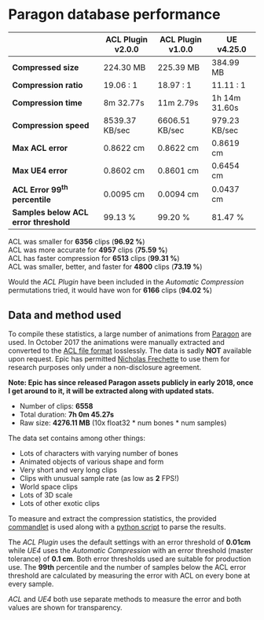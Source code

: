 # Paragon database performance

|                   | ACL Plugin v2.0.0 | ACL Plugin v1.0.0 | UE v4.25.0 |
| -------               | --------      | -------               | -------               |
| **Compressed size**   | 224.30 MB | 225.39 MB | 384.99 MB |
| **Compression ratio** | 19.06 : 1 | 18.97 : 1 | 11.11 : 1 |
| **Compression time**  | 8m 32.77s | 11m 2.79s | 1h 14m 31.60s |
| **Compression speed** | 8539.37 KB/sec | 6606.51 KB/sec | 979.23 KB/sec |
| **Max ACL error**     | 0.8622 cm | 0.8622 cm | 0.8619 cm |
| **Max UE4 error**     | 0.8602 cm | 0.8601 cm | 0.6454 cm |
| **ACL Error 99<sup>th</sup> percentile** | 0.0095 cm | 0.0094 cm | 0.0437 cm |
| **Samples below ACL error threshold** | 99.13 % | 99.20 % | 81.47 % |

ACL was smaller for **6356** clips (**96.92 %**)  
ACL was more accurate for **4957** clips (**75.59 %**)  
ACL has faster compression for **6513** clips (**99.31 %**)  
ACL was smaller, better, and faster for **4800** clips (**73.19 %**)  

Would the *ACL Plugin* have been included in the *Automatic Compression* permutations tried, it would have won for **6166** clips (**94.02 %**)

## Data and method used

To compile these statistics, a large number of animations from [Paragon](https://www.epicgames.com/paragon) are used.
In October 2017 the animations were manually extracted and converted to the [ACL file format](https://github.com/nfrechette/acl/blob/develop/docs/the_acl_file_format.md) losslessly. The data is sadly **NOT** available upon request.
Epic has permitted [Nicholas Frechette](https://github.com/nfrechette) to use them for research purposes only under a non-disclosure agreement.

**Note: Epic has since released Paragon assets publicly in early 2018, once I get around to it, it will be extracted along with updated stats.**

*  Number of clips: **6558**
*  Total duration: **7h 0m 45.27s**
*  Raw size: **4276.11 MB** (10x float32 * num bones * num samples)

The data set contains among other things:

*  Lots of characters with varying number of bones
*  Animated objects of various shape and form
*  Very short and very long clips
*  Clips with unusual sample rate (as low as **2** FPS!)
*  World space clips
*  Lots of 3D scale
*  Lots of other exotic clips

To measure and extract the compression statistics, the provided [commandlet](../ACLPlugin/Source/ACLPluginEditor/Classes/ACLStatsDumpCommandlet.h) is used along with a [python script](../ACLPlugin/Extras/stat_parser.py) to parse the results.

The *ACL Plugin* uses the default settings with an error threshold of **0.01cm** while *UE4* uses the *Automatic Compression* with an error threshold (master tolerance) of **0.1 cm**. Both error thresholds used are suitable for production use. The **99th** percentile and the number of samples below the ACL error threshold are calculated by measuring the error with ACL on every bone at every sample.

*ACL* and *UE4* both use separate methods to measure the error and both values are shown for transparency.
